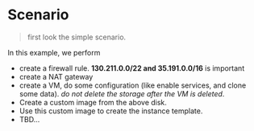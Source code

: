 # Scenario

> first look the simple scenario.

In this example, we perform

- create a firewall rule. **130.211.0.0/22 and 35.191.0.0/16** is important
- create a NAT gateway
- create a VM, do some configuration (like enable services, and clone some data). *do not delete the storage after the VM is deleted*.
- Create a custom image from the above disk.
- Use this custom image to create the instance template.
- TBD...
